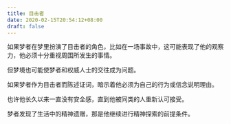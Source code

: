 ```yaml
---
title: 目击者
date: 2020-02-15T20:54:12+08:00
draft: false
---
```


如果梦者在梦里扮演了目击者的角色，比如在一场事故中，这可能表现了他的观察力，他必须十分重视周围所发生的事情。

但梦境也可能使梦者和权威人士的交往成为问题。

如果梦者作为目击者而陈述证词，暗示着他必须为自己的行为或信念说明理由。

也许他长久以来一直没有安全感，直到他被同类的人重新认可接受。

梦者发现了生活中的精神遗赠，那是他继续进行精神探索的前提条件。

